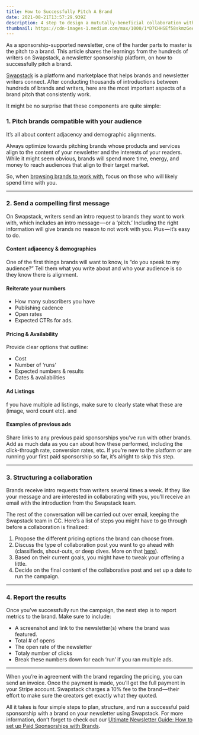 ```yaml
---
title: How to Successfully Pitch A Brand
date: 2021-08-21T13:57:29.939Z
description: 4 step to design a mututally-beneficial collaboration with your dream brand.
thumbnail: https://cdn-images-1.medium.com/max/1000/1*D7CHHSEf58skmzGeAxxIYg.jpeg
---
```

As a sponsorship-supported newsletter, one of the harder parts to master is the pitch to a brand. This article shares the learnings from the hundreds of writers on Swapstack, a newsletter sponsorship platform, on how to successfully pitch a brand.

[Swapstack](swapstack.co) is a platform and marketplace that helps brands and newsletter writers connect. After conducting thousands of introductions between hundreds of brands and writers, here are the most important aspects of a brand pitch that consistently work.

It might be no surprise that these components are quite simple:

### 1. Pitch brands compatible with your audience

It’s all about content adjacency and demographic alignments.

Always optimize towards pitching brands whose products and services align to the content of your newsletter and the interests of your readers. While it might seem obvious, brands will spend more time, energy, and money to reach audiences that align to their target market.

So, when [browsing brands to work with](https://app.swapstack.co/brand-gallery), focus on those who will likely spend time with you.

- - -

### 2. Send a compelling first message

On Swapstack, writers send an intro request to brands they want to work with, which includes an intro message — or a ‘pitch.’ Including the right information will give brands no reason to not work with you. Plus — it’s easy to do.

#### **Content adjacency & demographics**

One of the first things brands will want to know, is “do you speak to my audience?” Tell them what you write about and who your audience is so they know there is alignment.

#### **Reiterate your numbers**

* How many subscribers you have
* Publishing cadence
* Open rates
* Expected CTRs for ads.

#### **Pricing & Availability**

Provide clear options that outline:

* Cost
* Number of ‘runs’
* Expected numbers & results
* Dates & availabilities

#### **Ad Listings**

f you have multiple ad listings, make sure to clearly state what these are (image, word count etc). and

#### **Examples of previous ads**

Share links to any previous paid sponsorships you’ve run with other brands. Add as much data as you can about how these performed, including the click-through rate, conversion rates, etc. If you’re new to the platform or are running your first paid sponsorship so far, it’s alright to skip this step.

- - -

### 3. Structuring a collaboration

Brands receive intro requests from writers several times a week. If they like your message and are interested in collaborating with you, you’ll receive an email with the introduction from the Swapstack team.

The rest of the conversation will be carried out over email, keeping the Swapstack team in CC. Here’s a list of steps you might have to go through before a collaboration is finalized:

1. Propose the different pricing options the brand can choose from.
2. Discuss the type of collaboration post you want to go ahead with (classifieds, shout-outs, or deep dives. More on that [here](https://swapstack.co/newsletter-ad-units-101/)).
3. Based on their current goals, you might have to tweak your offering a little.
4. Decide on the final content of the collaborative post and set up a date to run the campaign.

- - -

### 4. Report the results

Once you’ve successfully run the campaign, the next step is to report metrics to the brand. Make sure to include:

* A screenshot and link to the newsletter(s) where the brand was featured.
* Total # of opens
* The open rate of the newsletter
* Totaly number of clicks
* Break these numbers down for each ‘run’ if you ran multiple ads.

- - -

When you’re in agreement with the brand regarding the pricing, you can send an invoice. Once the payment is made, you’ll get the full payment in your Stripe account. Swapstack charges a 10% fee to the brand — their effort to make sure the creators get exactly what they quoted.

All it takes is four simple steps to plan, structure, and run a successful paid sponsorship with a brand on your newsletter using Swapstack. For more information, don’t forget to check out our [Ultimate Newsletter Guide: How to set up Paid Sponsorships with Brands](https://swapstack.co/the-ultimate-newsletter-guide-how-to-set-up-paid-sponsorships-with%C2%A0brands/).